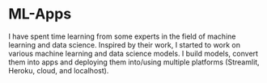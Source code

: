 # ML-Apps

I have spent time learning from some experts in the field of machine learning and data science. Inspired by their work, I started to work on various machine learning and data science models. I build models, convert them into apps and deploying them into/using multiple platforms (Streamlit, Heroku, cloud, and localhost). 

